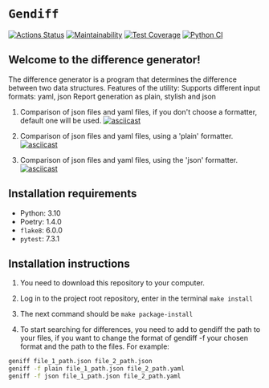 # `Gendiff`
[![Actions Status](https://github.com/BogdanBarylo/python-project-50/workflows/hexlet-check/badge.svg)](https://github.com/BogdanBarylo/python-project-50/actions)
[![Maintainability](https://api.codeclimate.com/v1/badges/06860799108b157ebc77/maintainability)](https://codeclimate.com/github/BogdanBarylo/python-project-50/maintainability)
[![Test Coverage](https://api.codeclimate.com/v1/badges/06860799108b157ebc77/test_coverage)](https://codeclimate.com/github/BogdanBarylo/python-project-50/test_coverage)
[![Python CI](https://github.com/BogdanBarylo/python-project-50/actions/workflows/github-actions-demo.yml/badge.svg)](https://github.com/BogdanBarylo/python-project-50/actions/workflows/github-actions-demo.yml)

## Welcome to the difference generator!

The difference generator is a program that determines the difference between two data structures. 
Features of the utility:
Supports different input formats: yaml, json
Report generation as plain, stylish and json


1. Comparison of json files and yaml files, if you don't choose a formatter, default one will be used.
[![asciicast](https://asciinema.org/a/xkvqF9bg9rfYnCbabdmlKYooa.svg)](https://asciinema.org/a/xkvqF9bg9rfYnCbabdmlKYooa)

2. Comparison of json files and yaml files, using a 'plain' formatter.
[![asciicast](https://asciinema.org/a/bsfcSJ3UriJL3lq77151M21or.svg)](https://asciinema.org/a/bsfcSJ3UriJL3lq77151M21or)

3. Comparison of json files and yaml files, using the 'json' formatter.
[![asciicast](https://asciinema.org/a/nsrEEdiHLQOW4TUXOAqFxYVVV.svg)](https://asciinema.org/a/nsrEEdiHLQOW4TUXOAqFxYVVV)

## Installation requirements

- Python: 3.10
- Poetry: 1.4.0
- `flake8`: 6.0.0
- `pytest`: 7.3.1

## Installation instructions

1. You need to download this repository to your computer.

2. Log in to the project root repository, enter in the terminal `make install`

3. The next command should be `make package-install`

4. To start searching for differences, you need to add to gendiff the path to your files, if you want to change the format of gendiff -f your chosen format and the path to the files. For example:

```bash
geniff file_1_path.json file_2_path.json
geniff -f plain file_1_path.json file_2_path.yaml 
geniff -f json file_1_path.json file_2_path.yaml
```